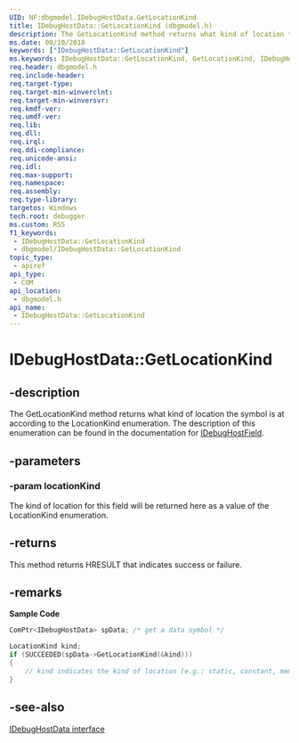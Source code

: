 ```yaml
---
UID: NF:dbgmodel.IDebugHostData.GetLocationKind
title: IDebugHostData::GetLocationKind (dbgmodel.h)
description: The GetLocationKind method returns what kind of location the symbol is at according to the LocationKind enumeration.
ms.date: 09/10/2018
keywords: ["IDebugHostData::GetLocationKind"]
ms.keywords: IDebugHostData::GetLocationKind, GetLocationKind, IDebugHostData.GetLocationKind, IDebugHostData::GetLocationKind, IDebugHostData.GetLocationKind
req.header: dbgmodel.h
req.include-header: 
req.target-type: 
req.target-min-winverclnt: 
req.target-min-winversvr: 
req.kmdf-ver: 
req.umdf-ver: 
req.lib: 
req.dll: 
req.irql: 
req.ddi-compliance: 
req.unicode-ansi: 
req.idl: 
req.max-support: 
req.namespace: 
req.assembly: 
req.type-library: 
targetos: Windows
tech.root: debugger
ms.custom: RS5
f1_keywords:
 - IDebugHostData::GetLocationKind
 - dbgmodel/IDebugHostData::GetLocationKind
topic_type:
 - apiref
api_type:
 - COM
api_location:
 - dbgmodel.h
api_name:
 - IDebugHostData::GetLocationKind
---
```


# IDebugHostData::GetLocationKind


## -description

The GetLocationKind method returns what kind of location the symbol is at according to the LocationKind enumeration. The description of this enumeration can be found in the documentation for [IDebugHostField](nn-dbgmodel-idebughostfield.md).

## -parameters

### -param locationKind

The kind of location for this field will be returned here as a value of the LocationKind enumeration.

## -returns

This method returns HRESULT that indicates success or failure.

## -remarks

**Sample Code**

```cpp
ComPtr<IDebugHostData> spData; /* get a data symbol */

LocationKind kind;
if (SUCCEEDED(spData->GetLocationKind(&kind)))
{
    // kind indicates the kind of location (e.g.: static, constant, member, etc...)
}
```

## -see-also

[IDebugHostData interface](nn-dbgmodel-idebughostdata.md)

